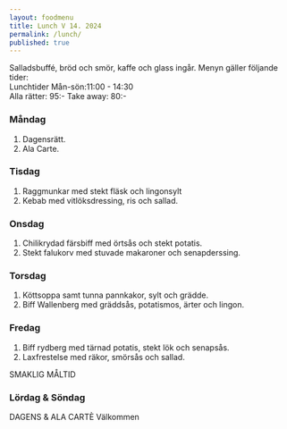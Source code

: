 ```yaml
---
layout: foodmenu
title: Lunch V 14. 2024
permalink: /lunch/
published: true
---
```

Salladsbuffé, bröd och smör, kaffe och glass ingår.
Menyn gäller följande tider:  
Lunchtider  Mån-sön:11:00 - 14:30  
Alla rätter: 95:- Take away: 80:-
                                
### Måndag

1. Dagensrätt.
2. Ala Carte.

### Tisdag

1. Raggmunkar med stekt fläsk och lingonsylt
2. Kebab med vitlöksdressing, ris och sallad. 

### Onsdag

1. Chilikrydad färsbiff med örtsås och stekt potatis.
2. Stekt falukorv med stuvade makaroner och senapderssing.

### Torsdag

1. Köttsoppa samt tunna pannkakor, sylt och grädde. 
2. Biff Wallenberg med gräddsås, potatismos, ärter och lingon.

### Fredag  

1. Biff rydberg med tärnad potatis, stekt lök och senapsås.
2. Laxfrestelse med räkor, smörsås och sallad.

SMAKLIG MÅLTID  
### Lördag & Söndag 
DAGENS & ALA CARTÈ
Välkommen
    
       
    

   
    
   
     
